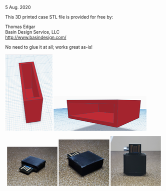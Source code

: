 
5 Aug. 2020

This 3D printed case STL file is provided for free by:

Thomas Edgar  
Basin Design Service, LLC  
http://www.basindesign.com/

No need to glue it at all; works great as-is!

<p align="left" width="100%">
    <img width="30%" src="cad_drawing1.png"> 
    <img width="59%" src="cad_drawing2.png"> 
</p>
<p align="center" width="100%">
    <img width="32%" src="photo1_20200728_181758.jpg"> 
    <img width="32%" src="photo2_20200728_181802.jpg"> 
    <img width="32%" src="photo3_20200728_181810.jpg"> 
</p>



